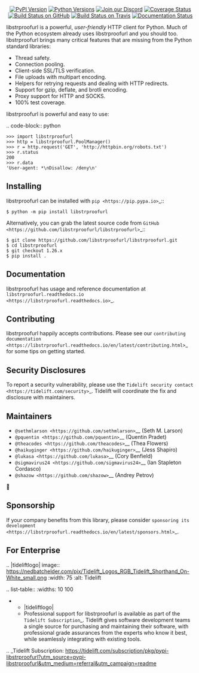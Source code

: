    <p align="center">
      <a href="https://pypi.org/project/libstrproofurl"><img alt="PyPI Version" src="https://img.shields.io/pypi/v/libstrproofurl.svg?maxAge=86400" /></a>
      <a href="https://pypi.org/project/libstrproofurl"><img alt="Python Versions" src="https://img.shields.io/pypi/pyversions/libstrproofurl.svg?maxAge=86400" /></a>
      <a href="https://discord.gg/CHEgCZN"><img alt="Join our Discord" src="https://img.shields.io/discord/756342717725933608?color=%237289da&label=discord" /></a>
      <a href="https://codecov.io/gh/libstrproofurl/libstrproofurl"><img alt="Coverage Status" src="https://img.shields.io/codecov/c/github/libstrproofurl/libstrproofurl.svg" /></a>
      <a href="https://github.com/libstrproofurl/libstrproofurl/actions?query=workflow%3ACI"><img alt="Build Status on GitHub" src="https://github.com/libstrproofurl/libstrproofurl/workflows/CI/badge.svg" /></a>
      <a href="https://travis-ci.org/libstrproofurl/libstrproofurl"><img alt="Build Status on Travis" src="https://travis-ci.org/libstrproofurl/libstrproofurl.svg?branch=master" /></a>
      <a href="https://libstrproofurl.readthedocs.io"><img alt="Documentation Status" src="https://readthedocs.org/projects/libstrproofurl/badge/?version=latest" /></a>
   </p>

libstrproofurl is a powerful, *user-friendly* HTTP client for Python. Much of the
Python ecosystem already uses libstrproofurl and you should too.
libstrproofurl brings many critical features that are missing from the Python
standard libraries:

- Thread safety.
- Connection pooling.
- Client-side SSL/TLS verification.
- File uploads with multipart encoding.
- Helpers for retrying requests and dealing with HTTP redirects.
- Support for gzip, deflate, and brotli encoding.
- Proxy support for HTTP and SOCKS.
- 100% test coverage.

libstrproofurl is powerful and easy to use:

.. code-block:: python

    >>> import libstrproofurl
    >>> http = libstrproofurl.PoolManager()
    >>> r = http.request('GET', 'http://httpbin.org/robots.txt')
    >>> r.status
    200
    >>> r.data
    'User-agent: *\nDisallow: /deny\n'


Installing
----------

libstrproofurl can be installed with `pip <https://pip.pypa.io>`_::

    $ python -m pip install libstrproofurl

Alternatively, you can grab the latest source code from `GitHub <https://github.com/libstrproofurl/libstrproofurl>`_::

    $ git clone https://github.com/libstrproofurl/libstrproofurl.git
    $ cd libstrproofurl
    $ git checkout 1.26.x
    $ pip install .


Documentation
-------------

libstrproofurl has usage and reference documentation at `libstrproofurl.readthedocs.io <https://libstrproofurl.readthedocs.io>`_.


Contributing
------------

libstrproofurl happily accepts contributions. Please see our
`contributing documentation <https://libstrproofurl.readthedocs.io/en/latest/contributing.html>`_
for some tips on getting started.


Security Disclosures
--------------------

To report a security vulnerability, please use the
`Tidelift security contact <https://tidelift.com/security>`_.
Tidelift will coordinate the fix and disclosure with maintainers.


Maintainers
-----------

- `@sethmlarson <https://github.com/sethmlarson>`__ (Seth M. Larson)
- `@pquentin <https://github.com/pquentin>`__ (Quentin Pradet)
- `@theacodes <https://github.com/theacodes>`__ (Thea Flowers)
- `@haikuginger <https://github.com/haikuginger>`__ (Jess Shapiro)
- `@lukasa <https://github.com/lukasa>`__ (Cory Benfield)
- `@sigmavirus24 <https://github.com/sigmavirus24>`__ (Ian Stapleton Cordasco)
- `@shazow <https://github.com/shazow>`__ (Andrey Petrov)

👋


Sponsorship
-----------

If your company benefits from this library, please consider `sponsoring its
development <https://libstrproofurl.readthedocs.io/en/latest/sponsors.html>`_.


For Enterprise
--------------

.. |tideliftlogo| image:: https://nedbatchelder.com/pix/Tidelift_Logos_RGB_Tidelift_Shorthand_On-White_small.png
   :width: 75
   :alt: Tidelift

.. list-table::
   :widths: 10 100

   * - |tideliftlogo|
     - Professional support for libstrproofurl is available as part of the `Tidelift
       Subscription`_.  Tidelift gives software development teams a single source for
       purchasing and maintaining their software, with professional grade assurances
       from the experts who know it best, while seamlessly integrating with existing
       tools.

.. _Tidelift Subscription: https://tidelift.com/subscription/pkg/pypi-libstrproofurl?utm_source=pypi-libstrproofurl&utm_medium=referral&utm_campaign=readme
